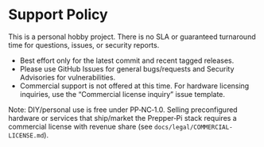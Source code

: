 # Support Policy

This is a personal hobby project. There is no SLA or guaranteed turnaround time for questions, issues, or security reports.

- Best effort only for the latest commit and recent tagged releases.
- Please use GitHub Issues for general bugs/requests and Security Advisories for vulnerabilities.
- Commercial support is not offered at this time. For hardware licensing inquiries, use the “Commercial license inquiry” issue template.

Note: DIY/personal use is free under PP‑NC‑1.0. Selling preconfigured hardware or services that ship/market the Prepper‑Pi stack requires a commercial license with revenue share (see `docs/legal/COMMERCIAL-LICENSE.md`).
